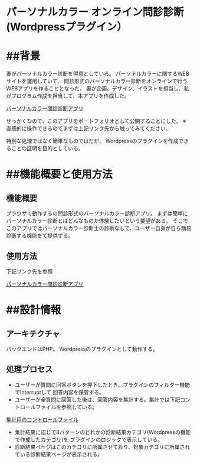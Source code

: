 
# パーソナルカラー オンライン問診診断(Wordpressプラグイン）


# ##背景
妻がパーソナルカラー診断を得意としている。
パーソナルカラーに関するWEBサイトを運用していて、
問診形式のパーソナルカラー診断をオンラインで行うWEBアプリを作ることとなった。
妻が企画、デザイン、イラストを担当し、私がプログラム作成を担当して、本アプリを作成した。

[パーソナルカラー問診診断アプリ](https://color.toshidayurika.com/diagnosis/)

せっかくなので、このアプリをポートフォリオとして公開することにした。
※ 直感的に操作できるのでまずは上記リンク先から触ってみてください。

特別な処理ではなく簡単なものではだが、
Wordpressのプラグインを作成できることの証明を目的としている。






# ##機能概要と使用方法
## 機能概要
ブラウザで動作するの問診形式のパーソナルカラー診断アプリ。
まずは簡単にパーソナルカラー診断とはどんなものか体験したいという要望がある。
そこでこのアプリではパーソナルカラー診断士の診断なしで、ユーザー自身が自ら簡易診断する機能をて提供する。

## 使用方法
下記リンク先を参照


[パーソナルカラー問診診断アプリ](https://color.toshidayurika.com/diagnosis/)



# ##設計情報
## アーキテクチャ
バックエンドはPHP。
Wordpressのプラグインとして動作する。


## 処理プロセス
- ユーザーが質問に回答ボタンを押下したとき、プラグインのフィルター機能でInterruptして
回答内容を保管する。
- ユーザーが全質問に回答した後は、回答内容を集計する。集計では下記コントロールファイルを参照している。

[集計用のコントロールファイル](./p_color_check_sheet.csv)

- 集計結果に応じて8パターンのどれかの診断結果カテゴリ(Wordpressの機能で作成したカテゴリ)を
プラグインのロジックで表示している。
- 診断結果ページはこのカテゴリに所属させており、対象カテゴリに所属されている診断結果ページが表示される。




